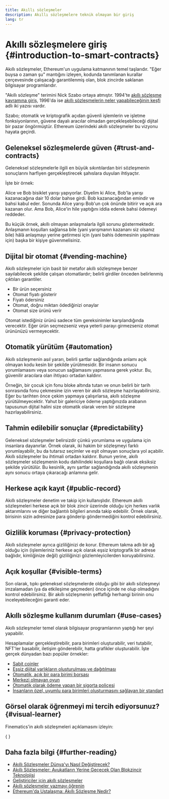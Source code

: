 ```yaml
---
title: Akıllı sözleşmeler
description: Akıllı sözleşmelere teknik olmayan bir giriş
lang: tr
---
```


# Akıllı sözleşmelere giriş {#introduction-to-smart-contracts}

Akıllı sözleşmeler, Ethereum'un uygulama katmanının temel taşlarıdır. "Eğer buysa o zaman şu" mantığını izleyen, kodunda tanımlanan kurallar çerçevesinde çalışacağı garantilenmiş olan, blok zincirde saklanan bilgisayar programlarıdır.

"Akıllı sözleşme" terimini Nick Szabo ortaya atmıştır. 1994'te [akıllı sözleşme kavramına giriş](https://www.fon.hum.uva.nl/rob/Courses/InformationInSpeech/CDROM/Literature/LOTwinterschool2006/szabo.best.vwh.net/smart.contracts.html), 1996'da ise [akıllı sözleşmelerin neler yapabileceğinin keşfi](https://www.fon.hum.uva.nl/rob/Courses/InformationInSpeech/CDROM/Literature/LOTwinterschool2006/szabo.best.vwh.net/smart_contracts_2.html) adlı iki yazısı vardır.

Szabo; otomatik ve kriptografik açıdan güvenli işlemlerin ve işletme fonksiyonlarının, güvene dayalı aracılar olmadan gerçekleşebileceği dijital bir pazar öngörmüştür. Ethereum üzerindeki akıllı sözleşmeler bu vizyonu hayata geçirdi.

## Geleneksel sözleşmelerde güven {#trust-and-contracts}

Geleneksel sözleşmelerle ilgili en büyük sıkıntılardan biri sözleşmenin sonuçlarını harfiyen gerçekleştirecek şahıslara duyulan ihtiyaçtır.

İşte bir örnek:

Alice ve Bob bisiklet yarışı yapıyorlar. Diyelim ki Alice, Bob'la yarışı kazanacağına dair 10 dolar bahse girdi. Bob kazanacağından emindir ve bahsi kabul eder. Sonunda Alice yarışı Bob'un çok önünde bitirir ve açık ara kazanan olur. Ama Bob, Alice'in hile yaptığını iddia ederek bahsi ödemeyi reddeder.

Bu küçük örnek, akıllı olmayan anlaşmalarla ilgili sorunu göstermektedir. Anlaşmanın koşulları sağlansa bile (yani yarışmanın kazananı siz olsanız bile) hâlâ anlaşmayı yerine getirmesi için (yani bahis ödemesinin yapılması için) başka bir kişiye güvenmelisiniz.

## Dijital bir otomat {#vending-machine}

Akıllı sözleşmeler için basit bir metafor akıllı sözleşmeye benzer sayılabilecek şekilde çalışan otomatlardır; belirli girdiler önceden belirlenmiş çıktıları garantiler.

- Bir ürün seçersiniz
- Otomat fiyatı gösterir
- Fiyatı ödersiniz
- Otomat, doğru miktarı ödediğinizi onaylar
- Otomat size ürünü verir

Otomat istediğiniz ürünü sadece tüm gereksinimler karşılandığında verecektir. Eğer ürün seçmezseniz veya yeterli parayı girmezseniz otomat ürününüzü vermeyecektir.

## Otomatik yürütüm {#automation}

Akıllı sözleşmenin asıl yararı, belirli şartlar sağlandığında anlamı açık olmayan kodu kesin bir şekilde yürütmesidir. Bir insanın sonucu yorumlamasını veya sonucun sağlamasını yapmasına gerek yoktur. Bu, güvenilir aracılara olan ihtiyacı ortadan kaldırır.

Örneğin, bir çocuk için fonu bloke altında tutan ve onun belirli bir tarih sonrasında fonu çekmesine izin veren bir akıllı sözleşme hazırlayabilirsiniz. Eğer bu tarihten önce çekim yapmaya çalışırlarsa, akıllı sözleşme yürütülmeyecektir. Yahut bir galericiye ödeme yaptığınızda arabanın tapusunun dijital halini size otomatik olarak veren bir sözleşme hazırlayabilirsiniz.

## Tahmin edilebilir sonuçlar {#predictability}

Geleneksel sözleşmeler belirsizdir çünkü yorumlama ve uygulama için insanlara dayanırlar. Örnek olarak, iki hakim bir sözleşmeyi farklı yorumlayabilir, bu da tutarsız seçimler ve eşit olmayan sonuçlara yol açabilir. Akıllı sözleşmeler bu ihtimali ortadan kaldırır. Bunun yerine, akıllı sözleşmeler sözleşmenin kodu dahilindeki koşullara bağlı olarak eksiksiz şekilde yürütülür. Bu kesinlik, aynı şartlar sağlandığında akıllı sözleşmenin aynı sonucu ortaya çıkaracağı anlamına gelir.

## Herkese açık kayıt {#public-record}

Akıllı sözleşmeler denetim ve takip için kullanışlıdır. Ethereum akıllı sözleşmeleri herkese açık bir blok zincir üzerinde olduğu için herkes varlık aktarımlarını ve diğer bağlantılı bilgileri anında takip edebilir. Örnek olarak, birisinin sizin adresinize para gönderip göndermediğini kontrol edebilirsiniz.

## Gizlilik koruması {#privacy-protection}

Akıllı sözleşmeler ayrıca gizliliğinizi de korur. Ethereum takma adlı bir ağ olduğu için (işlemleriniz herkese açık olarak eşsiz kriptografik bir adrese bağlıdır, kimliğinize değil) gizliliğinizi gözlemleyicilerden koruyabilirsiniz.

## Açık koşullar {#visible-terms}

Son olarak, tıpkı geleneksel sözleşmelerde olduğu gibi bir akıllı sözleşmeyi imzalamadan (ya da etkileşime geçmeden) önce içinde ne olup olmadığını kontrol edebilirsiniz. Bir akıllı sözleşmenin şeffaflığı herhangi birinin onu inceleyebileceğini garanti eder.

## Akıllı sözleşme kullanım durumları {#use-cases}

Akıllı sözleşmeler temel olarak bilgisayar programlarının yaptığı her şeyi yapabilir.

Hesaplamalar gerçekleştirebilir, para birimleri oluşturabilir, veri tutabilir, NFT'ler basabilir, iletişim gönderebilir, hatta grafikler oluşturabilir. İşte gerçek dünyadan bazı popüler örnekler:

- [Sabit coinler](/stablecoins/)
- [Eşsiz dijital varlıkların oluşturulması ve dağıtılması](/nft/)
- [Otomatik, açık bir para birimi borsası](/get-eth/#dex)
- [Merkezi olmayan oyun](/dapps/?category=gaming)
- [Otomatik olarak ödeme yapan bir sigorta poliçesi](https://etherisc.com/)
- [İnsanların özel, uyumlu para birimleri oluşturmasını sağlayan bir standart](/developers/docs/standards/tokens/)

## Görsel olarak öğrenmeyi mi tercih ediyorsunuz? {#visual-learner}

Finematics'in akıllı sözleşmeleri açıklamasını izleyin:

{
<YouTube id="pWGLtjG-F5c" />
}

## Daha fazla bilgi {#further-reading}

- [Akıllı Sözleşmeler Dünya'yı Nasıl Değiştirecek?](https://www.youtube.com/watch?v=pA6CGuXEKtQ)
- [Akıllı Sözleşmeler: Avukatların Yerine Geçecek Olan Blokzincir Teknolojisi](https://blockgeeks.com/guides/smart-contracts/)
- [Geliştiriciler için akıllı sözleşmeler](/developers/docs/smart-contracts/)
- [Akıllı sözleşmeler yazmayı öğrenin](/developers/learning-tools/)
- [Ethereum'da Ustalaşma: Akıllı Sözleşme Nedir?](https://github.com/ethereumbook/ethereumbook/blob/develop/07smart-contracts-solidity.asciidoc#what-is-a-smart-contract)
